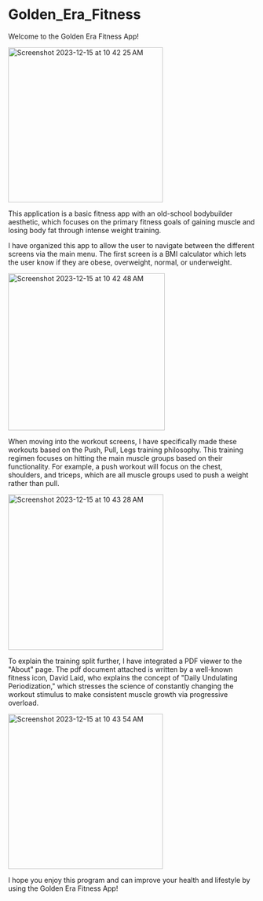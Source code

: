 # Golden_Era_Fitness

Welcome to the Golden Era Fitness App!

<img width="315" alt="Screenshot 2023-12-15 at 10 42 25 AM" src="https://github.com/daltondascani/Golden_Era_Fitness/assets/101837776/dbcb1da1-c55e-4421-83a0-bb6bc9ee69b4">

This application is a basic fitness app with an old-school bodybuilder aesthetic, which focuses on the primary fitness goals of gaining muscle and losing body fat through intense weight training. 

I have organized this app to allow the user to navigate between the different screens via the main menu. The first screen is a BMI calculator which lets the user know if they are obese, overweight, normal, or underweight.

<img width="319" alt="Screenshot 2023-12-15 at 10 42 48 AM" src="https://github.com/daltondascani/Golden_Era_Fitness/assets/101837776/2dc1bdcc-28e8-4b73-a52f-3989cd91c834">

When moving into the workout screens, I have specifically made these workouts based on the Push, Pull, Legs training philosophy. This training regimen focuses on hitting the main muscle groups based on their functionality. For example, a push workout will focus on the chest, shoulders, and triceps, which are all muscle groups used to push a weight rather than pull.

<img width="316" alt="Screenshot 2023-12-15 at 10 43 28 AM" src="https://github.com/daltondascani/Golden_Era_Fitness/assets/101837776/3b34c52a-e555-44f8-b732-84f6d53b54bc">

To explain the training split further, I have integrated a PDF viewer to the "About" page. The pdf document attached is written by a well-known fitness icon, David Laid, who explains the concept of "Daily Undulating Periodization," which stresses the science of constantly changing the workout stimulus to make consistent muscle growth via progressive overload. 

<img width="315" alt="Screenshot 2023-12-15 at 10 43 54 AM" src="https://github.com/daltondascani/Golden_Era_Fitness/assets/101837776/1a543646-365d-4883-a095-dcc4167cb791">

I hope you enjoy this program and can improve your health and lifestyle by using the Golden Era Fitness App!
